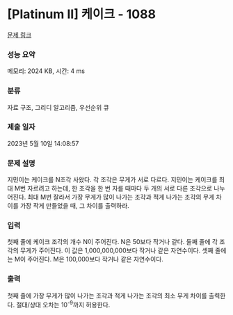 # [Platinum II] 케이크 - 1088 

[문제 링크](https://www.acmicpc.net/problem/1088) 

### 성능 요약

메모리: 2024 KB, 시간: 4 ms

### 분류

자료 구조, 그리디 알고리즘, 우선순위 큐

### 제출 일자

2023년 5월 10일 14:08:57

### 문제 설명

<p>지민이는 케이크를 N조각 사왔다. 각 조각은 무게가 서로 다르다. 지민이는 케이크를 최대 M번 자르려고 하는데, 한 조각을 한 번 자를 때마다 두 개의 서로 다른 조각으로 나누어진다. 최대 M번 잘라서 가장 무게가 많이 나가는 조각과 적게 나가는 조각의 무게 차이를 가장 작게 만들었을 때, 그 차이를 출력하라.</p>

### 입력 

 <p>첫째 줄에 케이크 조각의 개수 N이 주어진다. N은 50보다 작거나 같다. 둘째 줄에 각 조각의 무게가 주어진다. 이 값은 1,000,000,000보다 작거나 같은 자연수이다. 셋째 줄에는 M이 주어진다. M은 100,000보다 작거나 같은 자연수이다.</p>

### 출력 

 <p>첫째 줄에 가장 무게가 많이 나가는 조각과 적게 나가는 조각의 최소 무게 차이를 출력한다. 절대/상대 오차는 10<sup>-9</sup>까지 허용한다.</p>

